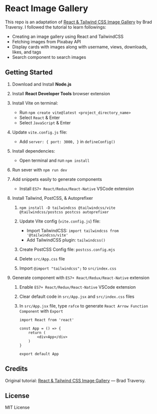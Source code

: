 # React Image Gallery
This repo is an adaptation of [React & Tailwind CSS Image Gallery](https://www.youtube.com/watch?v=FiGmAI5e91M) by Brad Traversy. I followed the tutorial to learn followings:
- Creating an image gallery using React and TailwindCSS
- Fetching images from Pixabay API
- Display cards with images along with username, views, downloads, likes, and tags
- Search component to search images


## Getting Started

1. Download and Install **Node.js**

2. Install **React Developer Tools** browser extension

3. Install Vite on terminal:
    - Run `npm create vite@latest <project_directory_name>`
    - Select `React` & Enter
    - Select `JavaScript` & Enter

4. Update `vite.config.js` file:
    - Add `server: { port: 3000, }` in `defineConfig()`

5. Install dependencies:
    - Open terminal and run `npm install`

6. Run sever with `npm run dev`

7. Add snippets easily to generate components
    - Install `ES7+ React/Redux/React-Native` VSCode extension

8. Install Tailwind, PostCSS, & Autoprefixer

    1. `npm install -D tailwindcss @tailwindcss/vite @tailwindcss/postcss postcss autoprefixer`

    2. Update Vite config (`vite.config.js`) file:
        - Import TailwindCSS: `import tailwindcss from '@tailwindcss/vite'`
        - Add TailwindCSS plugin: `tailwindcss()`

    3. Create PostCSS Config file: `postcss.config.mjs`

    4. Delete `src/App.css` file

    5. Import `@import "tailwindcss";` to `src/index.css`
         
9. Generate component with `ES7+ React/Redux/React-Native` extension

    1. Enable `ES7+ React/Redux/React-Native` VSCode extension

    2. Clear default code in `src/App.jsx` and `src/index.css` files

    3. In `src/App.jsx` file, type `rafce` to generate `React Arrow Function Component` with `Export`
        ```
        import React from 'react'

        const App = () => {
            return (
                <div>App</div>
            )
        }

        export default App
        ```

## Credits
Original tutorial: [React & Tailwind CSS Image Gallery](https://www.youtube.com/watch?v=FiGmAI5e91M) — Brad Traversy.

## License
MIT License